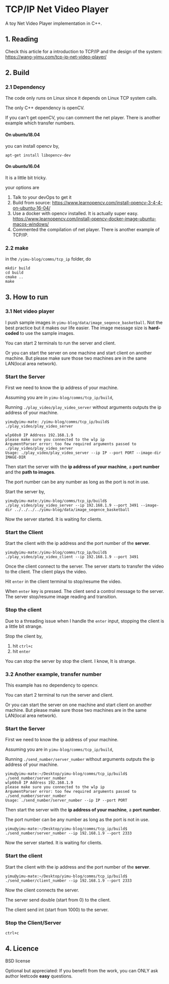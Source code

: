 # TCP/IP Net Video Player

A toy Net Video Player implementation in C++.

## 1. Reading

Check this article for a introduction to TCP/IP and the design of the system: https://wang-yimu.com/tcp-ip-net-video-player/

## 2. Build

### 2.1 Dependency

The code only runs on Linux since it depends on Linux TCP system calls.

The only C++ dependency is openCV.

If you can't get openCV, you can comment the net player. There is another example which transfer numbers.

#### On ubuntu18.04 

you can install opencv by,

```
apt-get install libopencv-dev
```

#### On ubuntu16.04 

It is a little bit tricky.

your options are
1. Talk to your devOps to get it
2. Build from source: https://www.learnopencv.com/install-opencv-3-4-4-on-ubuntu-16-04/
3. Use a docker with opencv installed. It is actually super easy. https://www.learnopencv.com/install-opencv-docker-image-ubuntu-macos-windows/
4. Commented the compilation of net player. There is another example of TCP/IP.

### 2.2 make

in the `/yimu-blog/comms/tcp_ip` folder, do

```
mkdir build
cd build
cmake ..
make
```

## 3. How to run

### 3.1 Net video player

I push sample images in `yimu-blog/data/image_seqence_basketball`. Not the best practice but it makes our life easier. The image message size is **hard-coded** to use the sample images.

You can start 2 terminals to run the server and client.

Or you can start the server on one machine and start client on another machine. But please make sure those two machines are in the same LAN(local area network).

### **Start the Server**

First we need to know the ip address of your machine.

Assuming you are in `yimu-blog/comms/tcp_ip/build`,

Running `./play_video/play_video_server` without arguments outputs the ip address of your machine.

```
yimu@yimu-mate: /yimu-blog/comms/tcp_ip/build$ ./play_video/play_video_server 

wlp60s0 IP Address 192.168.1.9
please make sure you connected to the wlp ip
ArgumentParser error: too few required arguments passed to ./play_video/play_video_server
Usage: ./play_video/play_video_server --ip IP --port PORT --image-dir IMAGE-DIR
```


Then start the server with the **ip address of your machine**, a **port number** and the **path to images**.

The port number can be any number as long as the port is not in use. 

Start the server by,
```
yimu@yimu-mate:/yimu-blog/comms/tcp_ip/build$ ./play_video/play_video_server --ip 192.168.1.9 --port 3491 --image-dir ../../../../yimu-blog/data/image_seqence_basketball
```

Now the server started. It is waiting for clients.

### **Start the Client**

Start the client with the ip address and the port number of the **server**.

```
yimu@yimu-mate:/yimu-blog/comms/tcp_ip/build$ ./play_video/play_video_client --ip 192.168.1.9 --port 3491
```

Once the client connect to the server. The server starts to transfer the video to the client. The client plays the video.

Hit `enter` in the client terminal to stop/resume the video. 

When `enter` key is pressed. The client send a control message to the server. The server stop/resume image reading and transition.


### **Stop the client**

Due to a threading issue when I handle the `enter` input, stopping the client is a little bit strange. 

Stop the client by,

1. hit `ctrl+c`
2. hit `enter`

You can stop the server by stop the client. I know, It is strange.

### 3.2 Another example, transfer number

This example has no dependency to opencv.

You can start 2 terminal to run the server and client.

Or you can start the server on one machine and start client on another machine. But please make sure those two machines are in the same LAN(local area network).

### **Start the Server**

First we need to know the ip address of your machine.

Assuming you are in `yimu-blog/comms/tcp_ip/build`,

Running `./send_number/server_number` without arguments outputs the ip address of your machine.

```
yimu@yimu-mate:~/Desktop/yimu-blog/comms/tcp_ip/build$ ./send_number/server_number 
wlp60s0 IP Address 192.168.1.9
please make sure you connected to the wlp ip
ArgumentParser error: too few required arguments passed to ./send_number/server_number
Usage: ./send_number/server_number --ip IP --port PORT
```

Then start the server with the **ip address of your machine**, a **port number**.

The port number can be any number as long as the port is not in use. 

```
yimu@yimu-mate:~/Desktop/yimu-blog/comms/tcp_ip/build$ ./send_number/server_number --ip 192.168.1.9 --port 2333
```

Now the server started. It is waiting for clients.

### **Start the client**

Start the client with the ip address and the port number of the **server**.

```
yimu@yimu-mate:~/Desktop/yimu-blog/comms/tcp_ip/build$ ./send_number/client_number --ip 192.168.1.9 --port 2333
```

Now the client connects the server.

The server send double (start from 0) to the client.

The client send int (start from 1000) to the server.

### **Stop the Client/Server**

`ctrl+c`

## 4. Licence

BSD license

Optional but appreciated: If you benefit from the work, you can ONLY ask author leetcode **easy** questions.



